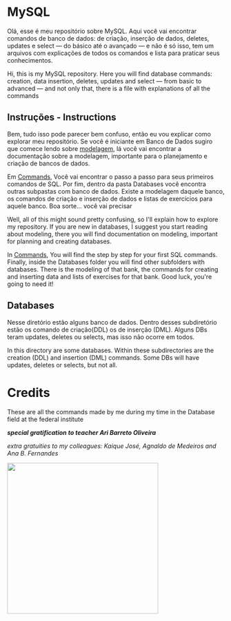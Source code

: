 # MySQL

 Olá, esse é meu repositório sobre MySQL. Aqui você vai encontrar comandos de banco de dados: de criação, inserção de dados, deletes, updates e select — do básico até o avançado — e não é só isso, tem um arquivos com explicações de todos os comandos e lista para praticar seus conhecimentos.

  Hi, this is my MySQL repository. Here you will find database commands: creation, data insertion, deletes, updates and select — from basic to advanced — and not only that, there is a file with explanations of all the commands

## Instruções - Instructions

Bem, tudo isso pode parecer bem confuso, então eu vou explicar como explorar meu repositório. Se você é iniciante em Banco de Dados sugiro que comece lendo sobre <a href='https://github.com/charlon-156/MySQL/blob/main/Modelagem.md'>modelagem</a>, lá você vai encontrar a documentação sobre a modelagem, importante para o planejamento e criação de bancos de dados. 

Em <a href='https://github.com/charlon-156/MySQL/blob/main/Commands.md'>Commands</a>, Você vai encontrar o passo a passo para seus primeiros comandos de SQL. Por fim, dentro da pasta Databases você encontra outras subpastas com banco de dados. Existe a modelagem daquele banco, os comandos de criação e inserção de dados e listas de exercícios para aquele banco. Boa sorte... você vai precisar 

Well, all of this might sound pretty confusing, so I'll explain how to explore my repository. If you are new in databases, I suggest you start reading about modeling, there you will find documentation on modeling, important for planning and creating databases.

In <a href='https://github.com/charlon-156/MySQL/blob/main/Commands.md'>Commands</a>, You will find the step by step for your first SQL commands. Finally, inside the Databases folder you will find other subfolders with databases. There is the modeling of that bank, the commands for creating and inserting data and lists of exercises for that bank. Good luck, you're going to need it!

## Databases

Nesse diretório estão alguns banco de dados. Dentro desses subdiretório estão os comando de criação(DDL) os de inserção (DML). Alguns DBs teram updates, deletes ou selects, mas isso não ocorre em todos.

In this directory are some databases. Within these subdirectories are the creation (DDL) and insertion (DML) commands. Some DBs will have updates, deletes or selects, but not all.

# Credits 

These are all the commands made by me during my time in the Database field at the federal institute

***special gratification to teacher Ari Barreto Oliveira***

*extra gratuities to my colleagues: Kaique José, Agnaldo de Medeiros and Ana B. Fernandes*

<img src="https://pbs.twimg.com/media/FYwMlPZXkAAN1Iz?format=jpg&name=large" width="350px">
